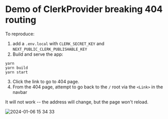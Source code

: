 # Demo of ClerkProvider breaking 404 routing

To reproduce:

1. add a `.env.local` with `CLERK_SECRET_KEY` and `NEXT_PUBLIC_CLERK_PUBLISHABLE_KEY`
2. Build and serve the app:

```
yarn
yarn build
yarn start
```

3. Click the link to go to 404 page.
4. From the 404 page, attempt to go back to the `/` root via the `<Link>` in the navbar

It will not work -- the address will change, but the page won't reload.

![2024-01-06 15 34 33](https://github.com/JacobJaffe/clerk-nextjs-404-routing-demo/assets/25315679/65581158-b7b9-4e10-895a-c93c09c7d83b)

